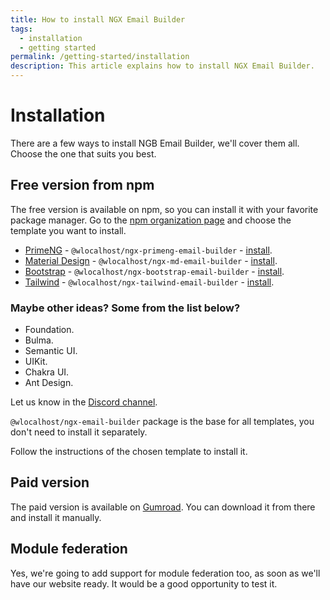 ```yaml
---
title: How to install NGX Email Builder
tags:
  - installation
  - getting started
permalink: /getting-started/installation
description: This article explains how to install NGX Email Builder.
---
```


# Installation

There are a few ways to install NGB Email Builder, we'll cover them all. Choose the one that suits you best.

## Free version from npm

The free version is available on npm, so you can install it with your favorite package manager. Go to the [npm organization page](https://www.npmjs.com/org/wlocalhost) and choose the template you want to install.

* [PrimeNG](../templates/default-templates/primeng-email-builder.md) - `@wlocalhost/ngx-primeng-email-builder` - [install](https://www.npmjs.com/package/@wlocalhost/ngx-primeng-email-builder).
* [Material Design](../templates/default-templates/material-email-builder.md) - `@wlocalhost/ngx-md-email-builder` - [install](https://www.npmjs.com/package/@wlocalhost/ngx-md-email-builder).
* [Bootstrap](../templates/default-templates/bootstrap-email-builder.md) - `@wlocalhost/ngx-bootstrap-email-builder` - [install](https://www.npmjs.com/package/@wlocalhost/ngx-bootstrap-email-builder).
* [Tailwind](../templates/default-templates/tailwind-email-builder.md) - `@wlocalhost/ngx-tailwind-email-builder` - [install](https://www.npmjs.com/package/@wlocalhost/ngx-tailwind-email-builder).

### Maybe other ideas? Some from the list below?

* Foundation.
* Bulma.
* Semantic UI.
* UIKit.
* Chakra UI.
* Ant Design.

Let us know in the [Discord channel](https://discord.gg/S6Yx6yNZSG).

`@wlocalhost/ngx-email-builder` package is the base for all templates, you don't need to install it separately.

Follow the instructions of the chosen template to install it.

## Paid version

The paid version is available on [Gumroad](https://wlocalhost.gumroad.com/l/ngb-14). You can download it from there and install it manually.

## Module federation

Yes, we're going to add support for module federation too, as soon as we'll have our website ready. It would be a good opportunity to test it.
